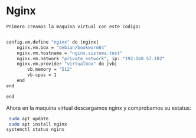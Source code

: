 # Nginx
    Primero creamos la maquina virtual con este codigo:

  ```bash Vagrant.configure("2") do |config|

  config.vm.define "nginx" do |nginx|
      nginx.vm.box = "debian/bookworm64"  
      nginx.vm.hostname = "nginx.sistema.test"
      nginx.vm.network "private_network", ip: "192.168.57.102"  
      nginx.vm.provider "virtualbox" do |vb|
          vb.memory = "512"  
          vb.cpus = 1  
      end
  end

end
```

Ahora en la maquina virtual descargamos nginx y comprobamos su estatus:

```bash  
 sudo apt update
 sudo apt install nginx
systemctl status nginx
 ```